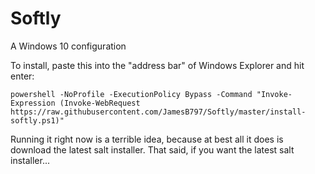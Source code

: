 # Softly
A Windows 10 configuration

To install, paste this into the "address bar" of Windows Explorer and hit enter:

    powershell -NoProfile -ExecutionPolicy Bypass -Command "Invoke-Expression (Invoke-WebRequest https://raw.githubusercontent.com/JamesB797/Softly/master/install-softly.ps1)"

Running it right now is a terrible idea, because at best all it does is download the latest salt installer. That said, if you want the latest salt installer...

